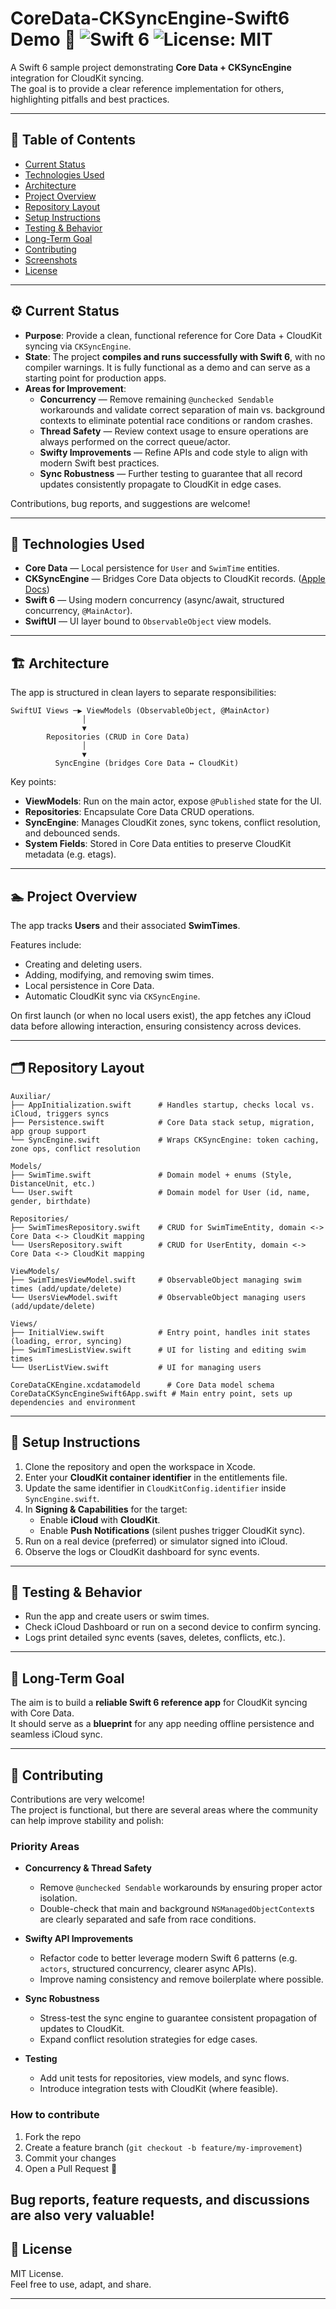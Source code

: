 # CoreData-CKSyncEngine-Swift6 Demo 🚀 ![Swift 6](https://img.shields.io/badge/Swift-6-orange) ![License: MIT](https://img.shields.io/badge/License-MIT-blue)

A Swift 6 sample project demonstrating **Core Data + CKSyncEngine** integration for CloudKit syncing.  
The goal is to provide a clear reference implementation for others, highlighting pitfalls and best practices.

---

## 📑 Table of Contents
- [Current Status](#-current-status)
- [Technologies Used](#-technologies-used)
- [Architecture](#-architecture)
- [Project Overview](#-project-overview)
- [Repository Layout](#-repository-layout)
- [Setup Instructions](#-setup-instructions)
- [Testing & Behavior](#-testing--behavior)
- [Long-Term Goal](#-long-term-goal)
- [Contributing](#-contributing)
- [Screenshots](#-screenshots)
- [License](#-license)

---

## ⚙️ Current Status

* **Purpose**: Provide a clean, functional reference for Core Data + CloudKit syncing via `CKSyncEngine`.
* **State**: The project **compiles and runs successfully with Swift 6**, with no compiler warnings. It is fully functional as a demo and can serve as a starting point for production apps.
* **Areas for Improvement**:
  * **Concurrency** — Remove remaining `@unchecked Sendable` workarounds and validate correct separation of main vs. background contexts to eliminate potential race conditions or random crashes.
  * **Thread Safety** — Review context usage to ensure operations are always performed on the correct queue/actor.
  * **Swifty Improvements** — Refine APIs and code style to align with modern Swift best practices.
  * **Sync Robustness** — Further testing to guarantee that all record updates consistently propagate to CloudKit in edge cases.

Contributions, bug reports, and suggestions are welcome!

---

## 🧩 Technologies Used

* **Core Data** — Local persistence for `User` and `SwimTime` entities.  
* **CKSyncEngine** — Bridges Core Data objects to CloudKit records. ([Apple Docs][1])  
* **Swift 6** — Using modern concurrency (async/await, structured concurrency, `@MainActor`).  
* **SwiftUI** — UI layer bound to `ObservableObject` view models.

---

## 🏗 Architecture

The app is structured in clean layers to separate responsibilities:
```
SwiftUI Views ─▶ ViewModels (ObservableObject, @MainActor)
                │
                ▼
        Repositories (CRUD in Core Data)
                │
                ▼
          SyncEngine (bridges Core Data ↔ CloudKit)
```
Key points:
- **ViewModels**: Run on the main actor, expose `@Published` state for the UI.
- **Repositories**: Encapsulate Core Data CRUD operations.
- **SyncEngine**: Manages CloudKit zones, sync tokens, conflict resolution, and debounced sends.
- **System Fields**: Stored in Core Data entities to preserve CloudKit metadata (e.g. etags).

---

## 🏊 Project Overview

The app tracks **Users** and their associated **SwimTimes**.  

Features include:
- Creating and deleting users.
- Adding, modifying, and removing swim times.
- Local persistence in Core Data.
- Automatic CloudKit sync via `CKSyncEngine`.

On first launch (or when no local users exist), the app fetches any iCloud data before allowing interaction, ensuring consistency across devices.

---

## 🗂 Repository Layout
```
Auxiliar/
├── AppInitialization.swift      # Handles startup, checks local vs. iCloud, triggers syncs
├── Persistence.swift            # Core Data stack setup, migration, app group support
└── SyncEngine.swift             # Wraps CKSyncEngine: token caching, zone ops, conflict resolution

Models/
├── SwimTime.swift               # Domain model + enums (Style, DistanceUnit, etc.)
└── User.swift                   # Domain model for User (id, name, gender, birthdate)

Repositories/
├── SwimTimesRepository.swift    # CRUD for SwimTimeEntity, domain <-> Core Data <-> CloudKit mapping
└── UsersRepository.swift        # CRUD for UserEntity, domain <-> Core Data <-> CloudKit mapping

ViewModels/
├── SwimTimesViewModel.swift     # ObservableObject managing swim times (add/update/delete)
└── UsersViewModel.swift         # ObservableObject managing users (add/update/delete)

Views/
├── InitialView.swift            # Entry point, handles init states (loading, error, syncing)
├── SwimTimesListView.swift      # UI for listing and editing swim times
└── UserListView.swift           # UI for managing users

CoreDataCKEngine.xcdatamodeld      # Core Data model schema
CoreDataCKSyncEngineSwift6App.swift # Main entry point, sets up dependencies and environment
```
---

## 🔧 Setup Instructions

1. Clone the repository and open the workspace in Xcode.
2. Enter your **CloudKit container identifier** in the entitlements file.
3. Update the same identifier in `CloudKitConfig.identifier` inside `SyncEngine.swift`.
4. In **Signing & Capabilities** for the target:
   * Enable **iCloud** with **CloudKit**.
   * Enable **Push Notifications** (silent pushes trigger CloudKit sync).
5. Run on a real device (preferred) or simulator signed into iCloud.
6. Observe the logs or CloudKit dashboard for sync events.

---

## 🚀 Testing & Behavior

* Run the app and create users or swim times.  
* Check iCloud Dashboard or run on a second device to confirm syncing.  
* Logs print detailed sync events (saves, deletes, conflicts, etc.).  

---

## 🎯 Long-Term Goal

The aim is to build a **reliable Swift 6 reference app** for CloudKit syncing with Core Data.  
It should serve as a **blueprint** for any app needing offline persistence and seamless iCloud sync.

---

## 🤝 Contributing

Contributions are very welcome!  
The project is functional, but there are several areas where the community can help improve stability and polish:

### Priority Areas
- **Concurrency & Thread Safety**  
  - Remove `@unchecked Sendable` workarounds by ensuring proper actor isolation.  
  - Double-check that main and background `NSManagedObjectContext`s are clearly separated and safe from race conditions.

- **Swifty API Improvements**  
  - Refactor code to better leverage modern Swift 6 patterns (e.g. `actors`, structured concurrency, clearer async APIs).  
  - Improve naming consistency and remove boilerplate where possible.

- **Sync Robustness**  
  - Stress-test the sync engine to guarantee consistent propagation of updates to CloudKit.  
  - Expand conflict resolution strategies for edge cases.

- **Testing**  
  - Add unit tests for repositories, view models, and sync flows.  
  - Introduce integration tests with CloudKit (where feasible).

### How to contribute
1. Fork the repo
2. Create a feature branch (`git checkout -b feature/my-improvement`)
3. Commit your changes
4. Open a Pull Request 🚀

Bug reports, feature requests, and discussions are also very valuable!  
---

## 📄 License

MIT License.  
Feel free to use, adapt, and share.

---

[1]: https://developer.apple.com/documentation/cloudkit/cksynceengine
